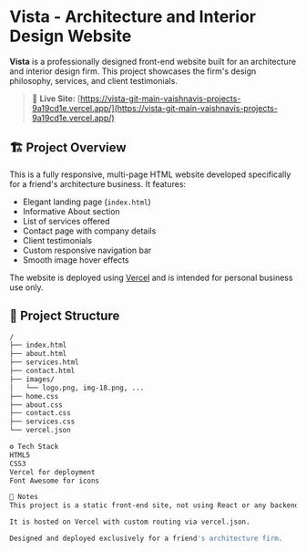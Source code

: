 # Vista - Architecture and Interior Design Website

**Vista** is a professionally designed front-end website built for an architecture and interior design firm. This project showcases the firm's design philosophy, services, and client testimonials.

> 🔗 **Live Site:** [https://vista-git-main-vaishnavis-projects-9a19cd1e.vercel.app/](https://vista-git-main-vaishnavis-projects-9a19cd1e.vercel.app/)


## 🏗️ Project Overview

This is a fully responsive, multi-page HTML website developed specifically for a friend's architecture business. It features:

- Elegant landing page (`index.html`)
- Informative About section
- List of services offered
- Contact page with company details
- Client testimonials
- Custom responsive navigation bar
- Smooth image hover effects

The website is deployed using [Vercel](https://vercel.com) and is intended for personal business use only.


## 📁 Project Structure

```bash
/
├── index.html
├── about.html
├── services.html
├── contact.html
├── images/
│   └── logo.png, img-18.png, ...
├── home.css
├── about.css
├── contact.css
├── services.css
└── vercel.json

⚙️ Tech Stack
HTML5
CSS3
Vercel for deployment
Font Awesome for icons

📌 Notes
This project is a static front-end site, not using React or any backend logic.

It is hosted on Vercel with custom routing via vercel.json.

Designed and deployed exclusively for a friend's architecture firm.
